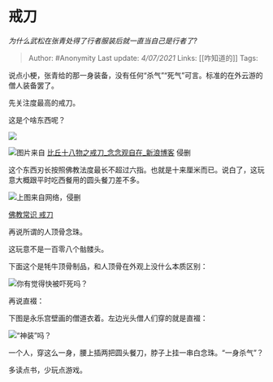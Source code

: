 # 戒刀
*为什么武松在张青处得了行者服装后就一直当自己是行者了?*

> Author: #Anonymity
Last update: *4/07/2021* 
Links: [[咋知道的]] 
Tags:   


说点小梗，张青给的那一身装备，没有任何“杀气”“死气”可言。标准的在外云游的僧人装备罢了。

先关注度最高的戒刀。

这是个啥东西呢？


 
![](https://pic3.zhimg.com/50/v2-fa566d0d30f73123cf24b6b7b92e5561_hd.jpg?source=1940ef5c)  


![](https://pic4.zhimg.com/50/v2-9cb3c875e0a2a0a6ac74dcc40ab660ae_hd.jpg?source=1940ef5c)图片来自 [比丘十八物之戒刀\_念念观自在\_新浪博客](https://link.zhihu.com/?target=http%3A//blog.sina.cn/dpool/blog/s/blog_6463f0300102wn5h.html) 侵删

这个东西刃长按照佛教法度最长不超过六指。也就是十来厘米而已。说白了，这玩意大概跟平时吃西餐用的圆头餐刀差不多。

![](https://pic3.zhimg.com/50/v2-76ea4790ad1510ff13f9a4a90d58db82_hd.jpg?source=1940ef5c)上图来自网络，侵删

[佛教常识 戒刀](https://link.zhihu.com/?target=http%3A//www.zhlzw.com/ls/wh097/29.html)  


再说所谓的人顶骨念珠。

这玩意不是一百零八个骷髅头。

下面这个是牦牛顶骨制品，和人顶骨在外观上没什么本质区别：

![](https://pic2.zhimg.com/50/v2-3560f3e15d2bde597afe44761fca0279_hd.jpg?source=1940ef5c)你有觉得快被吓死吗？

  


再说直裰：

下图是永乐宫壁画的僧道衣着。左边光头僧人们穿的就是直裰：

![](https://pic2.zhimg.com/50/v2-d62344f2727c78cb7acb245ecb663bf1_hd.jpg?source=1940ef5c)“神装”吗？

一个人，穿这么一身，腰上插两把圆头餐刀，脖子上挂一串白念珠。“一身杀气”？

  


多读点书，少玩点游戏。



